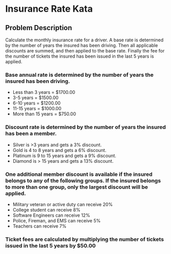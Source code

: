 # Insurance Rate Kata
## Problem Description
Calculate the monthly insurance rate for a driver. A base rate is determined by the number of years the insured has been driving. Then all applicable discounts are summed, and then applied to the base rate. Finally the fee for the number of tickets the insured has been issued in the last 5 years is applied. 

### Base annual rate is determined by the number of years the insured has been driving.
*	Less than 3 years = $1700.00
*	3-5 years = $1500.00
*	6-10 years = $1200.00
*	11-15 years = $1000.00
*	More than 15 years = $750.00

### Discount rate is determined by the number of years the insured has been a member.
*	Silver is >3 years and gets a 3% discount. 
*	Gold is 4 to 8 years and gets a 6% discount.
*	Platinum is 9 to 15 years and gets a 9% discount.
*	Diamond is > 15 years and gets a 13% discount.

### One additional member discount is available if the insured belongs to any of the following groups. If the insured belongs to more than one group, only the largest discount will be applied.
*	Military veteran or active duty can receive 20%
*	College student can receive 8%
*	Software Engineers can receive 12%
*	Police, Fireman, and EMS can receive 5%
*	Teachers can receive 7%

### Ticket fees are calculated by multiplying the number of tickets issued in the last 5 years by $50.00
